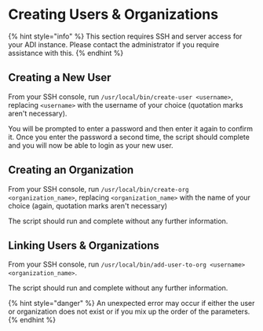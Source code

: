 # Creating Users & Organizations

{% hint style="info" %}
This section requires SSH and server access for your ADI instance. Please contact the administrator if you require assistance with this.
{% endhint %}

## Creating a New User

From your SSH console, run `/usr/local/bin/create-user <username>`, replacing `<username>` with the username of your choice (quotation marks aren't necessary).

You will be prompted to enter a password and then enter it again to confirm it. Once you enter the password a second time, the script should complete and you will now be able to login as your new user.

## Creating an Organization

From your SSH console, run `/usr/local/bin/create-org <organization_name>`, replacing `<organization_name>` with the name of your choice (again, quotation marks aren't necessary)

The script should run and complete without any further information.

## Linking Users & Organizations

From your SSH console, run `/usr/local/bin/add-user-to-org <username> <organization_name>`. 

The script should run and complete without any further information.

{% hint style="danger" %}
An unexpected error may occur if either the user or organization does not exist or if you mix up the order of the parameters.
{% endhint %}